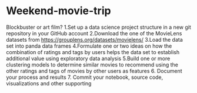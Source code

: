 # Weekend-movie-trip
Blockbuster or art film?
1.Set up a data science project structure in a new git repository in your GitHub account
2.Download the one of the MovieLens datasets from
https://grouplens.org/datasets/movielens/
3.Load the data set into panda data frames
4.Formulate one or two ideas on how the combination of ratings and tags by users helps the data set to establish additional value using exploratory data analysis
5.Build one or more clustering models to determine similar movies to recommend using the other ratings and tags of movies by other users as features
6. Document your process and results
7. Commit your notebook, source code, visualizations and other supporting
